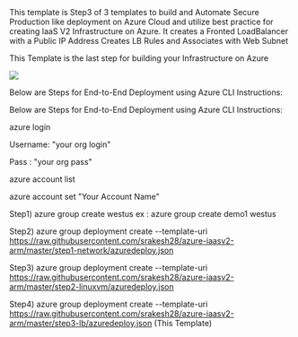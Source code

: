 <html>
<h>
This template is Step3 of 3 templates to build and Automate Secure Production like deployment on Azure Cloud and utilize best practice for creating IaaS V2 Infrastructure on Azure.
</h>
It creates a Fronted LoadBalancer with a Public IP Address
Creates LB Rules and Associates with Web Subnet


This Template is the last step for building your Infrastructure on Azure

<a href="https://portal.azure.com/#create/Microsoft.Template/uri/https%3A%2F%2Fraw.githubusercontent.com%2Fsrakesh28%2Fdemo-working%2Fmaster%2Fstep3-lb%2Fazuredeploy.json" target="_blank">
    <img src="http://azuredeploy.net/deploybutton.png"/>
</a>

Below are Steps for End-to-End Deployment using  Azure CLI Instructions:

Below are Steps for End-to-End Deployment using  Azure CLI Instructions:

azure login

Username: "your org login"

Pass : "your org pass"

azure account list

azure account set "Your Account Name"


Step1) azure group create <resource group name> <resource group location> westus
ex : azure group create demo1 westus

Step2) azure group deployment create --template-uri https://raw.githubusercontent.com/srakesh28/azure-iaasv2-arm/master/step1-network/azuredeploy.json 

Step3) azure group deployment create --template-uri https://raw.githubusercontent.com/srakesh28/azure-iaasv2-arm/master/step2-linuxvm/azuredeploy.json 

Step4) azure group deployment create --template-uri https://raw.githubusercontent.com/srakesh28/azure-iaasv2-arm/master/step3-lb/azuredeploy.json (This Template)

</html>
